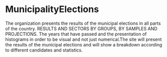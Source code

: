 # MunicipalityElections

The organization presents the results of the municipal elections in all parts of the country. RESULTS AND SECTORS BY GROUPS, BY SAMPLES AND PROJECTIONS. The years that have passed and the presentation of histograms in order to be visual and not just numerical.The site will present the results of the municipal elections and will show a breakdown according to different candidates and statistics.